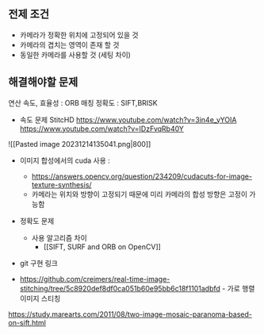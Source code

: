 
## 전제 조건
- 카메라가 정확한 위치에 고정되어 있을 것
- 카메라의 겹치는 영역이 존재 할 것
- 동일한 카메라를 사용할 것 (세팅 차이)
## 해결해야할 문제

연산 속도, 효율성 : ORB
매칭 정확도 : SIFT,BRISK

- 속도 문제
StitcHD https://www.youtube.com/watch?v=3in4e_yYOIA
https://www.youtube.com/watch?v=IDzFvqRb40Y

![[Pasted image 20231214135041.png|800]]

- 이미지 합성에서의 cuda 사용 :  
	- https://answers.opencv.org/question/234209/cudacuts-for-image-texture-synthesis/
	- 카메라는 위치와 방향이 고정되기 때문에 미리 카메라의 합성 방향은 고정이 가능함
- 정확도 문제
	- 사용 알고리즘 차이
		- [[SIFT, SURF and ORB on OpenCV]]


- git 구현 링크
- https://github.com/creimers/real-time-image-stitching/tree/5c8920def8df0ca051b60e95bb6c18f1101adbfd - 가로 행렬 이미지 스티칭


https://study.marearts.com/2011/08/two-image-mosaic-paranoma-based-on-sift.html
